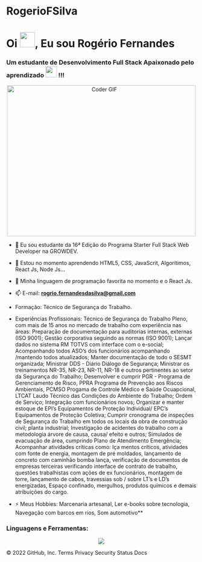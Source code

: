 # RogerioFSilva

<h1>Oi <img src="https://github.com/TheDudeThatCode/TheDudeThatCode/blob/master/Assets/Hi.gif"  height="40">, Eu sou Rogério Fernandes </h1>

<h3>Um estudante de Desenvolvimento Full Stack Apaixonado pelo aprendizado <img src="https://media.giphy.com/media/WUlplcMpOCEmTGBtBW/giphy.gif" width="30"> !!!</h3>
<p align="center">
<a href="#"><img src="https://media.giphy.com/media/SWoSkN6DxTszqIKEqv/giphy.gif" alt="Coder GIF" width="500" height="400"></a>
</p>

- 🌱 Eu sou estudante da 16ª Edição do Programa Starter Full Stack Web Developer na GROWDEV.

- 🌱 Estou no momento aprendendo HTML5, CSS, JavaScrit, Algoritimos, React Js, Node Js...

- 🌱 Minha linguagem de programação favorita no momento e o React Js.

- 📫 E-mail: **rogrio.fernandesdasilva@gmail.com**

- Formação: Técnico de Segurança do Trabalho. 

- Experiências Profissionais: 
Técnico de Segurança do Trabalho Pleno, com mais de 15 anos no mercado de trabalho com experiência nas áreas: 
Preparação de documentação para auditorias internas, externas (ISO 9001);
Gestão corporativa seguindo as normas (ISO 9001);
Lançar dados no sistema RM TOTVS com interface com o e-social;
Acompanhando todos ASO’s dos funcionários acompanhando /mantendo todos atualizados;
Manter documentação de todo o SESMT organizada;
Ministrar DDS - Diário Diálogo de Segurança;
Ministrar os treinamentos NR-35, NR-23, NR-11, NR-18 e outros pertinentes ao setor da Segurança do Trabalho;
Desenvolver e cumprir PGR - Programa de Gerenciamento de Risco, PPRA Programa de Prevenção aos Riscos Ambientais, PCMSO Progama de Controle Médico e Saúde Ocuapcional, LTCAT Laudo Técnico das Condições do Ambiente do Trabalho;
Ordem de Serviço;
Integração com funcionários novos;
Organizar e manter estoque de EPI’s Equipamentos de Proteção Individual/ EPC’s Equipamentos de Proteção Coletiva;
Cumprir cronograma de inspeções de Segurança do Trabalho em todos os locais da obra de construção civil; planta industrial;
Investigação de acidentes do trabalho com a metodologia árvore de causa, causa/ efeito e outros;
Simulados de evacuação de área, cumprindo Plano de Atendimento Emergência;
Acompanhar atividades críticas como: Iça mentos críticos, atividades com fonte de energia, montagem de pré moldados, lançamento de concreto com caminhão bomba lança, verificação de documentos de empresas terceiras verificando interface de contrato de trabalho, questões trabalhistas com ações de ex funcionários, montagem de torre, lançamento de cabos, travessias sob / sobre LT’s e LD’s energizadas, Espaço confinado, mergulhos, produtos químicos e demais atribuições do cargo. 

- ⚡ Meus Hobbies: Marcenaria artesanal, Ler e-books sobre tecnologia, Navegação com barcos em rios, Som automotivo**

<h3 align="left">Linguagens e Ferramentas:</h3>
<p align='center'>
  <img align="center" src="https://user-images.githubusercontent.com/106206470/173970504-e8ac8275-493f-4814-bae1-e118969155c9.jpg"/>

<br>


© 2022 GitHub, Inc.
Terms
Privacy
Security
Status
Docs
